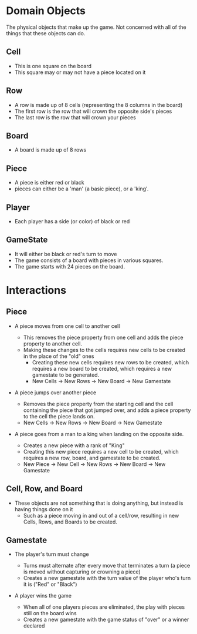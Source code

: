 # Domain Objects
The physical objects that make up the game. Not concerned with all of the things that these objects can do.
## Cell
- This is one square on the board
- This square may or may not have a piece located on it

## Row
- A row is made up of 8 cells (representing the 8 columns in the board)
- The first row is the row that will crown the opposite side's pieces
- The last row is the row that will crown your pieces

## Board
- A board is made up of 8 rows

## Piece
- A piece is either red or black
- pieces can either be a 'man' (a basic piece), or a 'king'.


## Player
- Each player has a side (or color) of black or red

## GameState
- It will either be black or red's turn to move
- The game consists of a board with pieces in various squares.
- The game starts with 24 pieces on the board.


# Interactions

## Piece
- A piece moves from one cell to another cell
  - This removes the piece property from one cell and adds the piece property to another cell.
  - Making these changes to the cells requires new cells to be created in the place of the "old" ones
    - Creating these new cells requires new rows to be created, which requires a new board to be created, which requires a new gamestate to be generated.
    - New Cells -> New Rows -> New Board -> New Gamestate

- A piece jumps over another piece
  - Removes the piece property from the starting cell and the cell containing the piece that got jumped over,
    and adds a piece property to the cell the piece lands on.
  - New Cells -> New Rows -> New Board -> New Gamestate

- A piece goes from a man to a king when landing on the opposite side.
  - Creates a new piece with a rank of "King"
  - Creating this new piece requires a new cell to be created, which requires a new row, board, and gamestate to be created.
  - New Piece -> New Cell -> New Rows -> New Board -> New Gamestate

## Cell, Row, and Board
- These objects are not something that is doing anything, but instead is having things done on it
  - Such as a piece moving in and out of a cell/row, resulting in new Cells, Rows, and Boards to be created.

## Gamestate
- The player's turn must change
  - Turns must alternate after every move that terminates a turn (a piece is moved without capturing or crowning a piece)
  - Creates a new gamestate with the turn value of the player who's turn it is ("Red" or "Black")

- A player wins the game
  - When all of one players pieces are eliminated, the play with pieces still on the board wins
  - Creates a new gamestate with the game status of "over" or a winner declared


